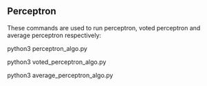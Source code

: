 ## Perceptron

These commands are used to run perceptron, voted perceptron and average perceptron respectively:

python3 perceptron_algo.py

python3 voted_perceptron_algo.py

python3 average_perceptron_algo.py
